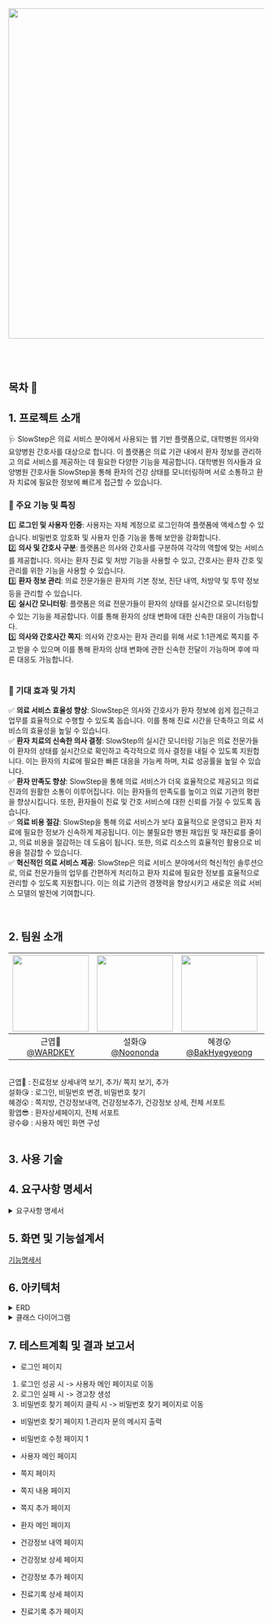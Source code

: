 <div align="center">
<img src="https://github.com/beyond-sw-camp/be05-2nd-4Rang-SlowStep/assets/137466623/323f40b0-4830-4c0a-b5f7-9478e0068db7" width="850" height="650">
</div>
</br>
</br>
</br>

## 목차 📄

## 1. 프로젝트 소개
🩺 SlowStep은 의료 서비스 분야에서 사용되는 웹 기반 플랫폼으로, 대학병원 의사와 요양병원 간호사를 대상으로 합니다. 이 플랫폼은 의료 기관 내에서 환자 정보를 관리하고 의료 서비스를 제공하는 데 필요한 다양한 기능을 제공합니다. 
대학병원 의사들과 요양병원 간호사들 SlowStep을 통해 환자의 건강 상태를 모니터링하며 서로 소통하고 환자 치료에 필요한 정보에 빠르게 접근할 수 있습니다. <br>

### 📢 주요 기능 및 특징  <br/>
1️⃣ **로그인 및 사용자 인증**: 사용자는 자체 계정으로 로그인하여 플랫폼에 액세스할 수 있습니다. 비밀번호 암호화 및 사용자 인증 기능을 통해 보안을 강화합니다.
<br/>
2️⃣ **의사 및 간호사 구분**: 플랫폼은 의사와 간호사를 구분하여 각각의 역할에 맞는 서비스를 제공합니다. 의사는 환자 진료 및 처방 기능을 사용할 수 있고, 간호사는 환자 간호 및 관리를 위한 기능을 사용할 수 있습니다.
<br/>
3️⃣ **환자 정보 관리**: 의료 전문가들은 환자의 기본 정보, 진단 내역, 처방약 및 투약 정보 등을 관리할 수 있습니다.
<br/>
4️⃣ **실시간 모니터링**: 플랫폼은 의료 전문가들이 환자의 상태를 실시간으로 모니터링할 수 있는 기능을 제공합니다. 이를 통해 환자의 상태 변화에 대한 신속한 대응이 가능합니다.
<br/>
5️⃣ **의사와 간호사간 쪽지**: 의사와 간호사는 환자 관리를 위해 서로 1:1관계로 쪽지를 주고 받을 수 있으며 이를 통해 환자의 상태 변화에 관한 신속한 전달이 가능하며 후에 따른 대응도 가능합니다.
<br/>
<br/>

### 💊 기대 효과 및 가치
✅ **의료 서비스 효율성 향상**: SlowStep은 의사와 간호사가 환자 정보에 쉽게 접근하고 업무를 효율적으로 수행할 수 있도록 돕습니다. 이를 통해 진료 시간을 단축하고 의료 서비스의 효율성을 높일 수 있습니다.
<br/>
✅ **환자 치료의 신속한 의사 결정**: SlowStep의 실시간 모니터링 기능은 의료 전문가들이 환자의 상태를 실시간으로 확인하고 즉각적으로 의사 결정을 내릴 수 있도록 지원합니다. 이는 환자의 치료에 필요한 빠른 대응을 가능케 하며, 치료 성공률을 높일 수 있습니다.
<br/>
✅ **환자 만족도 향상**: SlowStep을 통해 의료 서비스가 더욱 효율적으로 제공되고 의료진과의 원활한 소통이 이루어집니다. 이는 환자들의 만족도를 높이고 의료 기관의 평판을 향상시킵니다. 또한, 환자들이 진료 및 간호 서비스에 대한 신뢰를 가질 수 있도록 돕습니다.
<br/>
✅ **의료 비용 절감**: SlowStep을 통해 의료 서비스가 보다 효율적으로 운영되고 환자 치료에 필요한 정보가 신속하게 제공됩니다. 이는 불필요한 병원 재입원 및 재진료를 줄이고, 의료 비용을 절감하는 데 도움이 됩니다. 또한, 의료 리소스의 효율적인 활용으로 비용을 절감할 수 있습니다.
<br/>
✅ **혁신적인 의료 서비스 제공**: SlowStep은 의료 서비스 분야에서의 혁신적인 솔루션으로, 의료 전문가들의 업무를 간편하게 처리하고 환자 치료에 필요한 정보를 효율적으로 관리할 수 있도록 지원합니다. 이는 의료 기관의 경쟁력을 향상시키고 새로운 의료 서비스 모델의 발전에 기여합니다.
<br/>

<br/>


## 2. 팀원 소개
|<img src="https://github.com/beyond-sw-camp/be05-2nd-4Rang-SlowStep/assets/137466623/79ecba6a-96ea-4711-a641-90d7a171d415" width="150" height="150"/>|<img src="https://github.com/beyond-sw-camp/be05-2nd-4Rang-SlowStep/assets/137466623/bed37d0a-ab59-47d8-921a-8f2c3aa34ca9" width="150" height="150"/>|<img src="https://github.com/beyond-sw-camp/be05-2nd-4Rang-SlowStep/assets/137466623/facd74e6-cf7a-4803-99b3-bcd3436ad833" width="150" height="150"/>|<img src="https://github.com/beyond-sw-camp/be05-2nd-4Rang-SlowStep/assets/137466623/6fd97fbe-b661-4163-8423-c468c0bbb175" width="150" height="150"/>|<img src="https://github.com/beyond-sw-camp/be05-2nd-4Rang-SlowStep/assets/137466623/613004ee-fe1a-42f3-8976-bc37feab3526" width="150" height="150"/>|
|:-:|:-:|:-:|:-:|:-:|
|근엽🤔<br/>[@WARDKEY](https://github.com/WARDKEY)|설화😘<br/>[@Noononda](https://github.com/Noononda)|혜경😲<br/>[@BakHyegyeong](https://github.com/BakHyegyeong)|황엽😎<br/>[@jeonghwangyeop](https://github.com/jeonghwangyeop)|광수😄<br/>[@Jrhkdtn](https://github.com/Jrhkdtn)|
<br/>
<div>
  근엽🤔 : 진료정보 상세내역 보기, 추가/ 쪽지 보기, 추가
</div>
<div>
  설화😘 : 로그인, 비밀번호 변경, 비밀번호 찾기
</div>
<div>
  혜경😲 : 쪽지방, 건강정보내역, 건강정보추가, 건강정보 상세, 전체 서포트
</div>
<div>
  황엽😎 : 환자상세페이지, 전체 서포트
</div>
<div>
  광수😄 : 사용자 메인 화면 구성
</div>
<br/>

## 3. 사용 기술


## 4. 요구사항 명세서

<details>
<summary>요구사항 명세서</summary>
  <img src="https://github.com/beyond-sw-camp/be05-2nd-4Rang-SlowStep/assets/132131921/7f4d3e6e-1c13-4400-a74c-a52ca455b0a2" alt="요구사항 명세서" style='border-radius: 100px;'>

</details>


## 5. 화면 및 기능설계서
[기능명세서](https://docs.google.com/viewer?url=https://github.com/beyond-sw-camp/be05-2nd-4Rang-SlowStep/files/14768307/03.27.11.09.pdf)

## 6. 아키텍처
<details>
<summary>ERD</summary>
  <img src="https://github.com/beyond-sw-camp/be05-2nd-4Rang-SlowStep/assets/156383201/16238c24-7593-4697-b41d-9f9c8be5f678" alt="환자 정보 조회" style='border-radius: 100px;'>
</details>
<details>
<summary>클래스 다이어그램</summary>
  <img src="https://github.com/beyond-sw-camp/be05-2nd-4Rang-SlowStep/assets/156383201/e988629d-e6c3-42bd-b9d5-cad21bf9f1a6" alt="환자 정보 조회" style='border-radius: 100px;'>
</details>

## 7. 테스트계획 및 결과 보고서
 - 로그인 페이지
1. 로그인 성공 시 -> 사용자 메인 페이지로 이동
2. 로그인 실패 시 -> 경고창 생성
3. 비밀번호 찾기 페이지 클릭 시 -> 비밀번호 찾기 페이지로 이동

- 비밀번호 찾기 페이지
1.관리자 문의 메시지 출력

- 비밀번호 수정 페이지
1

- 사용자 메인 페이지

- 쪽지 페이지

- 쪽지 내용 페이지

- 쪽지 추가 페이지

- 환자 메인 페이지

- 건강정보 내역 페이지

- 건강정보 상세 페이지

- 건강정보 추가 페이지

- 진료기록 상세 페이지

- 진료기록 추가 페이지 



